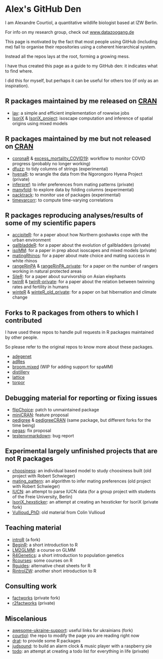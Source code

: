 # Alex's GitHub Den

I am Alexandre Courtiol, a quantitative wildlife biologist based at IZW Berlin.

For info on my research group, check out www.datazoogang.de

This page is motivated by the fact that most people using GitHub (including me) fail to organise their repositories using a coherent hierarchical system.

Instead all the repos lays at the root, forming a growing mess.

I have thus created this page as a guide to my GitHub den: it indicates what to find where.

I did this for myself, but perhaps it can be useful for others too (if only as an inspiration).

## R packages maintained by me released on [CRAN](https://cran.r-project.org)
- [lay](https://github.com/courtiol/lay): a simple and efficient implementation of rowwise jobs
- [IsoriX](https://github.com/courtiol/IsoriX) & [IsoriX_project](https://github.com/courtiol/IsoriX_project): isoscape computation and inference of spatial origins using mixed models
  
## R packages maintained by me but not released on [CRAN](https://cran.r-project.org)
- [coronaR](https://github.com/courtiol/coronaR) & [excess_mortality_COVID19](https://github.com/courtiol/excess_mortality_COVID19): workflow to monitor COVID progress (probably no longer working)
- [dfuzz](https://github.com/courtiol/dfuzz): to tidy columns of strings (experimental)
- [hyenaR](https://github.com/courtiol/hyenaR): to wrangle the data from the Ngorongoro Hyena Project (private)
- [inferpref](https://github.com/courtiol/inferpref): to infer preferences from mating patterns (private)
- [manyfold](https://github.com/courtiol/manyfold): to explore data by folding columns (experimental)
- [packtrack](https://github.com/courtiol/packtrack): to monitor use of packages (experimental)
- [timevarcorr](https://github.com/courtiol/timevarcorr): to compute time-varying correlations

## R packages reproducing analyses/results of some of my scientific papers
- [accipiteR](https://github.com/courtiol/accipiteR): for a paper about how Northern goshawks cope with the urban environment
- [gallbladdeR](https://github.com/courtiol/gallbladdeR): for a paper about the evolution of gallbladders (private)
- [isoMM](https://github.com/courtiol/isoMM): for a paper in prep about isoscapes and mixed models (private)
- [matingRhinos](https://github.com/courtiol/matingRhinos): for a paper about mate choice and mating success in white rhinos
- [rangeRinPA](https://github.com/courtiol/rangeRinPA) & [rangeRinPA_private](https://github.com/courtiol/rangeRinPA_private): for a paper on the number of rangers working in natural protected areas
- [SileR](https://github.com/courtiol/SileR): for a paper about survivorship on Asian elephants
- [twinR](https://github.com/courtiol/twinR) & [twinR-private](https://github.com/courtiol/twinR-private): for a paper about the relation between twinning rates and fertility in humans
- [winteR](https://github.com/courtiol/winteR) & [winteR_old_private](https://github.com/courtiol/winteR_old_private): for a paper on bat hibernation and climate change
 
## Forks to R packages from others to which I contributed
I have used these repos to handle pull requests in R packages maintained by other people.

So please refer to the original repos to know more about these packages.
- [adegenet](https://github.com/courtiol/adegenet)
- [adRes](https://github.com/courtiol/adRes)
- [broom.mixed](https://github.com/courtiol/broom.mixed) (WIP for adding support for spaMM)
- [distillery](https://github.com/courtiol/distillery)
- [lattice](https://github.com/courtiol/lattice)
- [torpor](https://github.com/courtiol/torpor_fork)

## Debugging material for reporting or fixing issues
- [flipChoice](https://github.com/courtiol/flipChoice): patch to unmaintained package
- [miniCRAN](https://github.com/courtiol/miniCRAN/tree/Recursion_optional): feature proposal
- [pedigree](https://github.com/courtiol/pedigree) & [pedigreeCRAN](https://github.com/courtiol/pedigreeCRAN) (same package, but different forks for the time being)
- [pegas](https://github.com/courtiol/pegas): fix proposal
- [testenvrmarkdown](https://github.com/courtiol/testenvrmarkdown): bug report

## Experimental largely unfinished projects that are not R packages
- [choosiness](https://github.com/courtiol/choosiness): an individual based model to study choosiness built (old project with Robert Schwieger)
- [mating_pattern](https://github.com/courtiol/mating_pattern): an algorithm to infer mating preferences (old project with Robert Schwieger)
- [IUCN](https://github.com/courtiol/IUCN): an attempt to parse IUCN data (for a group project with students of the Freie University, Berlin)
- [IsoriX_hexsticker](https://github.com/courtiol/IsoriX_hexsticker): an attempt at creating an hexsticker for IsoriX (private fork)
- [Vullioud_PhD](https://github.com/courtiol/Vullioud_PhD): old material from Colin Vullioud

## Teaching material
- [introR](https://github.com/courtiol/introR) (a fork)
- [BeginR](https://github.com/courtiol/BeginR): a short introduction to R
- [LM2GLMM](https://github.com/courtiol/LM2GLMM): a course on GLMM
- [R4Genetics](https://github.com/courtiol/R4Genetics): a short introduction to population genetics
- [Rcourses](https://github.com/courtiol/Rcourses): some courses on R
- [Rguides](https://github.com/courtiol/Rguides): alternative cheat sheets for R
- [RintroIZW](https://github.com/courtiol/RintroIZW): another short introduction to R

## Consulting work
- [factworks](https://github.com/courtiol/factworks) (private fork)
- [r2factworks](https://github.com/courtiol/r2factworks) (private)
  
## Miscelanious
- [awesome-ukraine-support](https://github.com/courtiol/awesome-ukraine-support): useful links for ukrainians (fork)
- [courtiol](https://github.com/courtiol/courtiol): the repo to modify the page you are reading right now
- [drat](https://github.com/courtiol/drat): to provide some R packages
- [judsound](https://github.com/courtiol/judsound): to build an alarm clock & music player with a raspberry pie
- [todo](https://github.com/courtiol/todo): an attempt at creating a todo list for everything in life (private)


<!--
**courtiol/courtiol** is a ✨ _special_ ✨ repository because its `README.md` (this file) appears on your GitHub profile.

Here are some ideas to get you started:

- 🔭 I’m currently working on ...
- 🌱 I’m currently learning ...
- 👯 I’m looking to collaborate on ...
- 🤔 I’m looking for help with ...
- 💬 Ask me about ...
- 📫 How to reach me: ...
- 😄 Pronouns: ...
- ⚡ Fun fact: ...
-->
